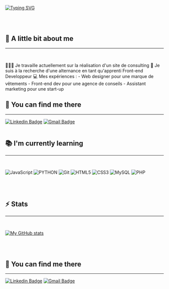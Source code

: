 [![Typing SVG](https://readme-typing-svg.herokuapp.com?font=Fira+Code&size=25&pause=1000&color=E213F7&center=true&width=435&lines=Hello+!+;I'm+Anthony;Welcome+to+my+profile)](https://git.io/typing-svg)
  
<br><br>


## :speech_balloon: A little bit about me 
*** 
<br>


👨🏻‍💻 Je travaille actuellement sur la réalisation d'un site de consulting 
🔭 Je suis à la recherche d'une alternance en tant qu'apprenti Front-end Developpeur
💻 Mes expériences : 
          - Web designer pour une marque de vêtements
          - Front-end dev pour une agence de conseils
          - Assistant marketing pour une start-up

## :eyes: You can find me there
***
[![Linkedin Badge](https://img.shields.io/badge/LinkedIn-0077B5?style=for-the-badge&logo=linkedin&logoColor=white)](https://www.linkedin.com/in/anthony-lopes-94b415231/)
[![Gmail Badge](https://img.shields.io/badge/Gmail-D14836?style=for-the-badge&logo=gmail&logoColor=white)](mailto:anthonylopes037@gmail.com)
<br><br>


## :books: I'm currently learning 
***
<br>

![JavaScript](https://img.shields.io/badge/JavaScript-F7DF1E?style=for-the-badge&logo=javascript&logoColor=black)
![PYTHON](https://img.shields.io/badge/python-3670A0?style=for-the-badge&logo=python&logoColor=ffdd54)
![Git](https://img.shields.io/badge/GIT-E44C30?style=for-the-badge&logo=git&logoColor=white)
![HTML5](https://img.shields.io/badge/HTML5-E34F26?style=for-the-badge&logo=html5&logoColor=white)
![CSS3](https://img.shields.io/badge/CSS3-1572B6?style=for-the-badge&logo=css3&logoColor=white)
![MySQL](https://img.shields.io/badge/MySQL-005C84?style=for-the-badge&logo=mysql&logoColor=white)
![PHP](https://img.shields.io/badge/PHP-777BB4?style=for-the-badge&logo=php&logoColor=white)

<br><br>

## :zap: Stats
***

<br>

[![My GitHub stats](https://github-readme-stats.vercel.app/api?username=AnthxnyL&show_icons=true&theme=radical )](https://github.com/anuraghazra/github-readme-stats)

<br><br>

## :eyes: You can find me there
***
[![Linkedin Badge](https://img.shields.io/badge/LinkedIn-0077B5?style=for-the-badge&logo=linkedin&logoColor=white)](https://www.linkedin.com/in/anthony-lopes-94b415231/)
[![Gmail Badge](https://img.shields.io/badge/Gmail-D14836?style=for-the-badge&logo=gmail&logoColor=white)](mailto:anthonylopes037@gmail.com)

<br><br>




